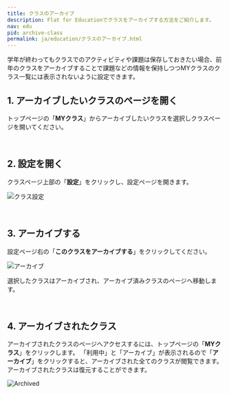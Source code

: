 ```yaml
---
title: クラスのアーカイブ
description: Flat for Educationでクラスをアーカイブする方法をご紹介します。
nav: edu
pid: archive-class
permalink: ja/education/クラスのアーカイブ.html
---
```


学年が終わってもクラスでのアクティビティや課題は保存しておきたい場合、前年のクラスをアーカイブすることで課題などの情報を保持しつつMYクラスのクラス一覧には表示されないように設定できます。

##  1. アーカイブしたいクラスのページを開く

トップページの「**MYクラス**」からアーカイブしたいクラスを選択しクラスページを開いてください。

<br>


##  2. 設定を開く

クラスページ上部の「**設定**」をクリックし、設定ページを開きます。

![クラス設定](/help/assets/img/edu-ja/class-tab-settings.png)

<br>


##  3. アーカイブする

設定ページ右の「**このクラスをアーカイブする**」をクリックしてください。

![アーカイブ](/help/assets/img/edu-ja/class-tab-settings-archive.png)

選択したクラスはアーカイブされ、アーカイブ済みクラスのページへ移動します。

<br>


##  4. アーカイブされたクラス

アーカイブされたクラスのページへアクセスするには、トップページの「**MYクラス**」をクリックします。
「利用中」と「アーカイブ」が表示されるので「**アーカイブ**」をクリックすると、アーカイブされた全てのクラスが閲覧できます。
アーカイブされたクラスは復元することができます。

![Archived](/help/assets/img/edu-ja/classes-archived.png)